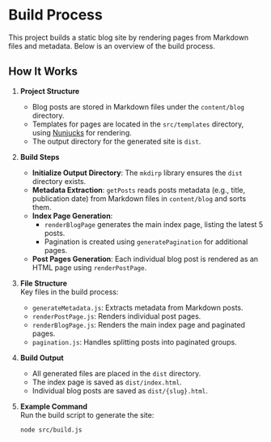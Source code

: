 # Build Process

This project builds a static blog site by rendering pages from Markdown files and metadata. Below is an overview of the build process.

## How It Works

1. **Project Structure**

    - Blog posts are stored in Markdown files under the `content/blog` directory.
    - Templates for pages are located in the `src/templates` directory, using [Nunjucks](https://mozilla.github.io/nunjucks/) for rendering.
    - The output directory for the generated site is `dist`.

2. **Build Steps**

    - **Initialize Output Directory**: The `mkdirp` library ensures the `dist` directory exists.
    - **Metadata Extraction**: `getPosts` reads posts metadata (e.g., title, publication date) from Markdown files in `content/blog` and sorts them.
    - **Index Page Generation**:
        - `renderBlogPage` generates the main index page, listing the latest 5 posts.
        - Pagination is created using `generatePagination` for additional pages.
    - **Post Pages Generation**: Each individual blog post is rendered as an HTML page using `renderPostPage`.

3. **File Structure**  
   Key files in the build process:

    - `generateMetadata.js`: Extracts metadata from Markdown posts.
    - `renderPostPage.js`: Renders individual post pages.
    - `renderBlogPage.js`: Renders the main index page and paginated pages.
    - `pagination.js`: Handles splitting posts into paginated groups.

4. **Build Output**

    - All generated files are placed in the `dist` directory.
    - The index page is saved as `dist/index.html`.
    - Individual blog posts are saved as `dist/{slug}.html`.

5. **Example Command**  
   Run the build script to generate the site:
    ```bash
    node src/build.js
    ```
